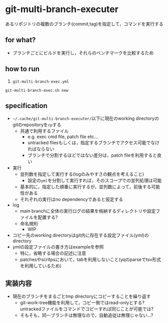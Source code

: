 # git-multi-branch-executer

あるリポジトリの複数のブランチ(commit,tag)を指定して，コマンドを実行する

## for what?
* ブランチごとにビルドを実行し，それらのベンチマークを比較するため

## how to run
1. `git-multi-branch-exec.yml`
```
git-multi-branch-exec.sh new
```

## specification
* `~/.cache/git-multi-branch-executer/`以下に現在のworking directoryのgitのrepositoryを`cp`する
  * 共通で利用するファイル
    * e.g. exec cmd file, patch file etc...
    * untracked filesもしくは，指定するブランチでアクセス可能でなければならない
    * ブランチで分割するほどではない差分は，patch fileを利用すると良い
* 実行
  * 並列数を指定して実行する(logのみやすさの観点を考えること)
    * 設定の`yml`を分割して実行すれば，そのスコープでの並列処理は可能
  * 基本的に，指定した順番に実行するが，並列数によって，前後する可能性がある
  * それぞれの実行はno dependencyであると仮定する
* log
  * main branchに全体の実行ログの結果を格納するディレクトリや設定ファイルを配置する?
  * 命名規則
    * WIP
* コピー先のworking directoryはgit内に存在する設定ファイル(yml)のdirectory
* ymlの設定ファイルの書き方はexampleを参照
  * 特に，省略する場合の記述に注意
  * patchesやscritpsにおいて，tabを利用しないこと(yqのparseでtsv形式を利用しているため)

## 実装内容
* 現在のブランチをまるごとtmp directoryにコピーすることを繰り返す
  * git-work-tree機能を利用して，コピー側ではread-onlyとする? untrackedファイルをコマンドでコピーすれば同じことが可能では?
  * そもそも，同一ブランチは無理なので，自動追従は無理じゃない...?
